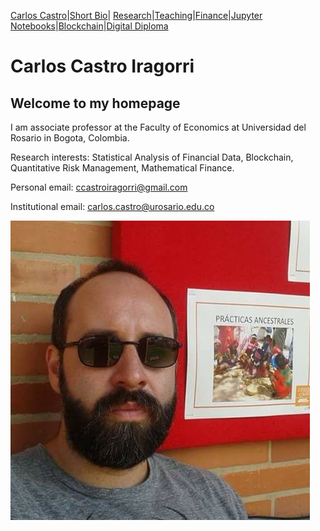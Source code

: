 [Carlos Castro](index.md)|[Short Bio](cv.md)| [Research](res.md)|[Teaching](teach.md)|[Finance](Fin.md)|[Jupyter Notebooks](Jup.md)|[Blockchain](Block.md)|[Digital Diploma](Ddiploma.md)    

# Carlos Castro Iragorri

## Welcome to my homepage

I am associate professor at the Faculty of Economics at Universidad del Rosario in Bogota, Colombia.

Research interests: Statistical Analysis of Financial Data, Blockchain, Quantitative Risk Management, Mathematical Finance. 

Personal email: ccastroiragorri@gmail.com 

Institutional email: carlos.castro@urosario.edu.co 

![Me](fotoCarlos.jpg)

